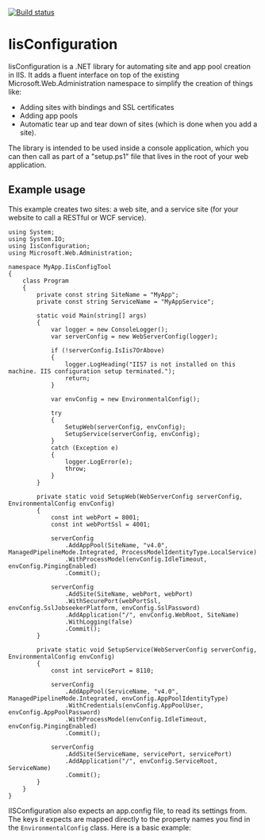 [![Build status](https://ci.appveyor.com/api/projects/status/ej34y5wtjfxr8w7m/branch/master?svg=true)](https://ci.appveyor.com/project/Workshop2/iisconfiguration/branch/master)

# IisConfiguration
IisConfiguration is a .NET library for automating site and app pool creation in IIS. It adds a fluent interface on top of the existing Microsoft.Web.Administration namespace to simplify the creation of things like:

- Adding sites with bindings and SSL certificates
- Adding app pools
- Automatic tear up and tear down of sites (which is done when you add a site).

The library is intended to be used inside a console application, which you can then call as part of a "setup.ps1" file that lives in the root of your web application.

## Example usage

This example creates two sites: a web site, and a service site (for your website to call a RESTful or WCF service).

    using System;
    using System.IO;
    using IisConfiguration;
    using Microsoft.Web.Administration;
    
    namespace MyApp.IisConfigTool
    {
    	class Program
        {
            private const string SiteName = "MyApp";
            private const string ServiceName = "MyAppService";
    
    		static void Main(string[] args)
    		{
    			var logger = new ConsoleLogger();
    			var serverConfig = new WebServerConfig(logger);
    
    			if (!serverConfig.IsIis7OrAbove)
    			{
    				logger.LogHeading("IIS7 is not installed on this machine. IIS configuration setup terminated.");
    				return;
    			}
    
    			var envConfig = new EnvironmentalConfig();
    
    			try
    			{
                    SetupWeb(serverConfig, envConfig);
                    SetupService(serverConfig, envConfig);
    			}
    			catch (Exception e)
    			{
    				logger.LogError(e);
    				throw;
    			}
    		}
    
            private static void SetupWeb(WebServerConfig serverConfig, EnvironmentalConfig envConfig)
    	    {
                const int webPort = 8001;
                const int webPortSsl = 4001;
    
    	        serverConfig
                    .AddAppPool(SiteName, "v4.0", ManagedPipelineMode.Integrated, ProcessModelIdentityType.LocalService)
    	            .WithProcessModel(envConfig.IdleTimeout, envConfig.PingingEnabled)
    	            .Commit();
    
    	        serverConfig
                    .AddSite(SiteName, webPort, webPort)
                    .WithSecurePort(webPortSsl, envConfig.SslJobseekerPlatform, envConfig.SslPassword)
                    .AddApplication("/", envConfig.WebRoot, SiteName)
    	            .WithLogging(false)
    	            .Commit();
    	    }
    
            private static void SetupService(WebServerConfig serverConfig, EnvironmentalConfig envConfig)
            {
                const int servicePort = 8110;
    
                serverConfig
                    .AddAppPool(ServiceName, "v4.0", ManagedPipelineMode.Integrated, envConfig.AppPoolIdentityType)
                    .WithCredentials(envConfig.AppPoolUser, envConfig.AppPoolPassword)
                    .WithProcessModel(envConfig.IdleTimeout, envConfig.PingingEnabled)
                    .Commit();
    
                serverConfig
                    .AddSite(ServiceName, servicePort, servicePort)
                    .AddApplication("/", envConfig.ServiceRoot, ServiceName)
                    .Commit();
            }
    	}
    }


IISConfiguration also expects an app.config file, to read its settings from. The keys it expects are mapped directly to the property names you find in the `EnvironmentalConfig` class. Here is a basic example:

<?xml version="1.0"?>
<configuration>
    <appSettings>
        <add key="WebRoot" value="C:\Code\MySite"/>
        <add key="ServiceRoot" value="C:\Code\MyService/>

        <!-- app pool settings to make debugging easier -->
        <add key="PingingEnabled" value="false"/>
        <add key="IdleTimeout" value="00:20:00"/>
    </appSettings>
</configuration>

